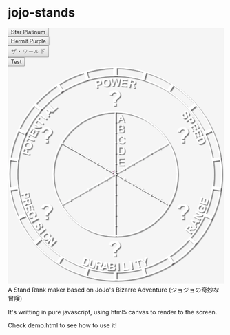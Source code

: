 # jojo-stands
![Alt Text](https://raw.githubusercontent.com/valkyrs/jojo-stands/master/demo.gif)
A Stand Rank maker based on JoJo's Bizarre Adventure (ジョジョの奇妙な冒険)

It's writting in pure javascript, using html5 canvas to render to the screen.

Check demo.html to see how to use it!
